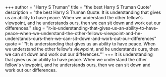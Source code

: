 +++
author = "Harry S Truman"
title = "the best Harry S Truman Quote"
description = "the best Harry S Truman Quote: It is understanding that gives us an ability to have peace. When we understand the other fellow's viewpoint, and he understands ours, then we can sit down and work out our differences."
slug = "it-is-understanding-that-gives-us-an-ability-to-have-peace-when-we-understand-the-other-fellows-viewpoint-and-he-understands-ours-then-we-can-sit-down-and-work-out-our-differences"
quote = '''It is understanding that gives us an ability to have peace. When we understand the other fellow's viewpoint, and he understands ours, then we can sit down and work out our differences.'''
+++
It is understanding that gives us an ability to have peace. When we understand the other fellow's viewpoint, and he understands ours, then we can sit down and work out our differences.

